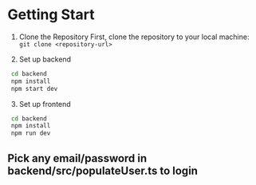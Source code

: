 # Getting Start

1. Clone the Repository
   First, clone the repository to your local machine:
   `git clone <repository-url>`

2. Set up backend

```bash
 cd backend
 npm install
 npm start dev
```

3. Set up frontend

```bash
 cd backend
 npm install
 npm run dev
```

## Pick any email/password in backend/src/populateUser.ts to login
